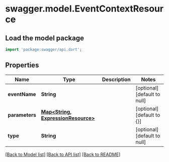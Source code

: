 # swagger.model.EventContextResource

## Load the model package
```dart
import 'package:swagger/api.dart';
```

## Properties
Name | Type | Description | Notes
------------ | ------------- | ------------- | -------------
**eventName** | **String** |  | [optional] [default to null]
**parameters** | [**Map&lt;String, ExpressionResource&gt;**](ExpressionResource.md) |  | [optional] [default to {}]
**type** | **String** |  | [optional] [default to null]

[[Back to Model list]](../README.md#documentation-for-models) [[Back to API list]](../README.md#documentation-for-api-endpoints) [[Back to README]](../README.md)



